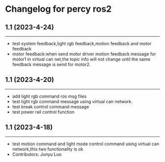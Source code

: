 # Changelog for percy ros2 

## 1.1 (2023-4-24)
------------------
- test system feedback,light rgb feedback,motion feedback and motor feedback 
- motor feedback:when send motor driver motion feedback message for motor1 in virtual can net,the topic info will not change until the same feedback message is send for motor2.

## 1.1 (2023-4-20)
------------------
- add light rgb command ros msg files
- test light rgb command message using virtual can network.
- test break control command message
- test power rail control function

## 1.1 (2023-4-18)
------------------
- test motion command and light mode control command using virtual can network,this two functionality is ok
- Contributors: Junyu Luo